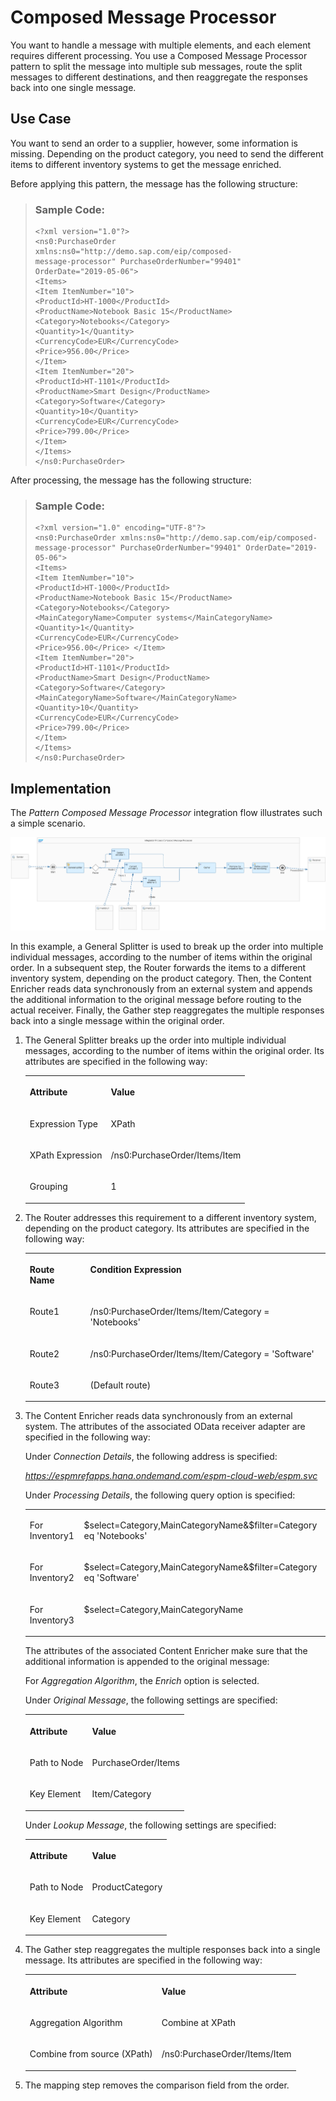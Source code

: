 <!-- loio353a11956dbc43d8a6146330e16680e4 -->

# Composed Message Processor

You want to handle a message with multiple elements, and each element requires different processing. You use a Composed Message Processor pattern to split the message into multiple sub messages, route the split messages to different destinations, and then reaggregate the responses back into one single message.



<a name="loio353a11956dbc43d8a6146330e16680e4__section_p1v_wsh_xjb"/>

## Use Case

You want to send an order to a supplier, however, some information is missing. Depending on the product category, you need to send the different items to different inventory systems to get the message enriched.

Before applying this pattern, the message has the following structure:

> ### Sample Code:  
> ```
> <?xml version="1.0"?>
> <ns0:PurchaseOrder
> xmlns:ns0="http://demo.sap.com/eip/composed-
> message-processor" PurchaseOrderNumber="99401"
> OrderDate="2019-05-06">
> <Items>
> <Item ItemNumber="10">
> <ProductId>HT-1000</ProductId>
> <ProductName>Notebook Basic 15</ProductName>
> <Category>Notebooks</Category>
> <Quantity>1</Quantity>
> <CurrencyCode>EUR</CurrencyCode>
> <Price>956.00</Price>
> </Item>
> <Item ItemNumber="20">
> <ProductId>HT-1101</ProductId>
> <ProductName>Smart Design</ProductName>
> <Category>Software</Category>
> <Quantity>10</Quantity>
> <CurrencyCode>EUR</CurrencyCode>
> <Price>799.00</Price>
> </Item>
> </Items>
> </ns0:PurchaseOrder>
> ```

After processing, the message has the following structure:

> ### Sample Code:  
> ```
> <?xml version="1.0" encoding="UTF-8"?> 
> <ns0:PurchaseOrder xmlns:ns0="http://demo.sap.com/eip/composed-message-processor" PurchaseOrderNumber="99401" OrderDate="2019-05-06"> 
> <Items> 
> <Item ItemNumber="10"> 
> <ProductId>HT-1000</ProductId> 
> <ProductName>Notebook Basic 15</ProductName> 
> <Category>Notebooks</Category> 
> <MainCategoryName>Computer systems</MainCategoryName> 
> <Quantity>1</Quantity> 
> <CurrencyCode>EUR</CurrencyCode> 
> <Price>956.00</Price> </Item> 
> <Item ItemNumber="20"> 
> <ProductId>HT-1101</ProductId> 
> <ProductName>Smart Design</ProductName> 
> <Category>Software</Category> 
> <MainCategoryName>Software</MainCategoryName> 
> <Quantity>10</Quantity> 
> <CurrencyCode>EUR</CurrencyCode> 
> <Price>799.00</Price> 
> </Item> 
> </Items> 
> </ns0:PurchaseOrder>
> ```



<a name="loio353a11956dbc43d8a6146330e16680e4__section_hdd_vsh_xjb"/>

## Implementation

The *Pattern Composed Message Processor* integration flow illustrates such a simple scenario.

![](images/Pattern_ComposedMessageProcessor_44b9b89.png)

In this example, a General Splitter is used to break up the order into multiple individual messages, according to the number of items within the original order. In a subsequent step, the Router forwards the items to a different inventory system, depending on the product category. Then, the Content Enricher reads data synchronously from an external system and appends the additional information to the original message before routing to the actual receiver. Finally, the Gather step reaggregates the multiple responses back into a single message within the original order.

1.  The General Splitter breaks up the order into multiple individual messages, according to the number of items within the original order. Its attributes are specified in the following way:


    <table>
    <tr>
    <th valign="top">

    Attribute


    
    </th>
    <th valign="top">

    Value


    
    </th>
    </tr>
    <tr>
    <td valign="top">

    Expression Type


    
    </td>
    <td valign="top">

    XPath


    
    </td>
    </tr>
    <tr>
    <td valign="top">

    XPath Expression


    
    </td>
    <td valign="top">

    /ns0:PurchaseOrder/Items/Item


    
    </td>
    </tr>
    <tr>
    <td valign="top">

    Grouping


    
    </td>
    <td valign="top">

    1


    
    </td>
    </tr>
    </table>
    
2.  The Router addresses this requirement to a different inventory system, depending on the product category. Its attributes are specified in the following way:


    <table>
    <tr>
    <th valign="top">

    Route Name


    
    </th>
    <th valign="top">

    Condition Expression


    
    </th>
    </tr>
    <tr>
    <td valign="top">

    Route1


    
    </td>
    <td valign="top">

    /ns0:PurchaseOrder/Items/Item/Category = 'Notebooks'


    
    </td>
    </tr>
    <tr>
    <td valign="top">

    Route2


    
    </td>
    <td valign="top">

    /ns0:PurchaseOrder/Items/Item/Category = 'Software'


    
    </td>
    </tr>
    <tr>
    <td valign="top">

    Route3


    
    </td>
    <td valign="top">

    \(Default route\)


    
    </td>
    </tr>
    </table>
    
3.  The Content Enricher reads data synchronously from an external system. The attributes of the associated OData receiver adapter are specified in the following way:

    Under *Connection Details*, the following address is specified:

    *https://espmrefapps.hana.ondemand.com/espm-cloud-web/espm.svc*

    Under *Processing Details*, the following query option is specified:


    <table>
    <tr>
    <td valign="top">

    For Inventory1


    
    </td>
    <td valign="top">

    $select=Category,MainCategoryName&$filter=Category eq 'Notebooks'


    
    </td>
    </tr>
    <tr>
    <td valign="top">

    For Inventory2


    
    </td>
    <td valign="top">

    $select=Category,MainCategoryName&$filter=Category eq 'Software'


    
    </td>
    </tr>
    <tr>
    <td valign="top">

    For Inventory3


    
    </td>
    <td valign="top">

    $select=Category,MainCategoryName


    
    </td>
    </tr>
    </table>
    
    The attributes of the associated Content Enricher make sure that the additional information is appended to the original message:

    For *Aggregation Algorithm*, the *Enrich* option is selected.

    Under *Original Message*, the following settings are specified:


    <table>
    <tr>
    <th valign="top">

    Attribute


    
    </th>
    <th valign="top">

    Value


    
    </th>
    </tr>
    <tr>
    <td valign="top">

    Path to Node


    
    </td>
    <td valign="top">

    PurchaseOrder/Items


    
    </td>
    </tr>
    <tr>
    <td valign="top">

    Key Element


    
    </td>
    <td valign="top">

    Item/Category


    
    </td>
    </tr>
    </table>
    
    Under *Lookup Message*, the following settings are specified:


    <table>
    <tr>
    <th valign="top">

    Attribute


    
    </th>
    <th valign="top">

    Value


    
    </th>
    </tr>
    <tr>
    <td valign="top">

    Path to Node


    
    </td>
    <td valign="top">

    ProductCategory


    
    </td>
    </tr>
    <tr>
    <td valign="top">

    Key Element


    
    </td>
    <td valign="top">

    Category


    
    </td>
    </tr>
    </table>
    
4.  The Gather step reaggregates the multiple responses back into a single message. Its attributes are specified in the following way:


    <table>
    <tr>
    <th valign="top">

    Attribute


    
    </th>
    <th valign="top">

    Value


    
    </th>
    </tr>
    <tr>
    <td valign="top">

    Aggregation Algorithm


    
    </td>
    <td valign="top">

    Combine at XPath


    
    </td>
    </tr>
    <tr>
    <td valign="top">

    Combine from source \(XPath\)


    
    </td>
    <td valign="top">

    /ns0:PurchaseOrder/Items/Item


    
    </td>
    </tr>
    </table>
    
5.  The mapping step removes the comparison field from the order.


